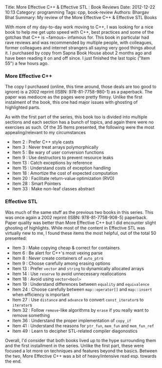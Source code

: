 Title: More Effective C++ & Effective STL : Book Reviews
Date: 2012-12-22 10:13
Category: programming
Tags: cpp, book-review
Authors: Bhargav Bhat
Summary: My review of the More Effective C++ & Effective STL Books

With more of my day-to-day work moving to C++, I was looking for a nice book to help me get upto speed with C++, best practices and some of the gotchas that C++ is ~famous~ infamous for. This book in particular had rave reviews and was recommended by multiple people, with colleagues, former colleagues and internet strangers all saying very good things about it. I purchased by copy from Sapna Book House about 2 months ago and have been reading it on and off since. I just finished the last topic ("Item 55") a few hours ago.

### More Effective C++

The copy I purchased (online, this time around, those deals are too good to ignore) is a 2002 reprint (ISBN: 978-81-7758-980-1) as a paperback. The paper was mediocre as the pages were pretty flimsy. Unlike the first instalment of the book, this one had major issues with ghosting of highlighted parts.

As with the first part of the series, this book too is divided into multiple sections and each section has a bunch of topics, and again there were no exercises as such. Of the 35 Items presented, the following were the most appealing/relevant to my circumstances

- Item 2  : Prefer C++ style casts 
- Item 3  : Never treat arrays polymorphically
- Item 5  : Be wary of user conversion functions
- Item 9  : Use destructors to prevent resource leaks
- Item 13 : Catch exceptions by reference
- Item 15 : Understand costs of exception handling
- Item 18 : Amortize the cost of expected computation
- Item 20 : Facilitate return-value optimization (RVO)
- Item 28 : Smart Pointers
- Item 33 : Make non-leaf classes abstract

### Effective STL

Was much of the same stuff as the previous two books in this series. This was once again a 2002 reprint (ISBN: 978-81-7758-908-5) paperback. Paper quality was better than More Effective C++ but I did encounter slight ghosting of highlights. While most of the content in Effective STL was virtually new to me, I found these items the most helpful, out of the total 50 presented:

- Item 3  : Make copying cheap & correct for containers
- Item 6  : Be alert for C++'s most vexing parse 
- Item 8  : Never create containers of `auto_ptr`s
- Item 9  : Choose carefully among erasing options
- Item 13 : Prefer `vector` and `string` to dynamically allocated arrays
- Item 14 : Use `reserve` to avoid unnecessary reallocations
- Item 18 : Avoid using `vector<bool>`
- Item 19 : Understand differences between `equality` and `equivalence`
- Item 24 : Choose carefully between `map::operator[]` and `map::insert` when efficiency is important
- Item 27 : Use `distance` and `advance` to convert `const_iterator`s to `iterator`s
- Item 32 : Follow `remove`-like algorithms by `erase` if you really want to remove something
- Item 36 : Understand the proper implementation of `copy_if`
- Item 41 : Understand the reasons for `ptr_fun`, `mem_fun` and `mem_fun_ref`
- Item 49 : Learn to decipher STL-related compiler diagonostics


Overall, I'd consider that both books lived up to the hype surrounding them and the first installment in the series. Unlike the first part, these were focused a lot more on techniques and features beyond the basics. Between the two, More Effective C++ was a bit of heavy/intensive read esp. towards the end.  
